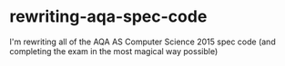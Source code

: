 # rewriting-aqa-spec-code
I'm rewriting all of the AQA AS Computer Science 2015 spec code (and completing the exam in the most magical way possible)
